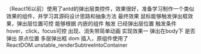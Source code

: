 （React16以前）使用了antd的弹出层类控件，效果很好，准备学习制作一个类似效果的组件，并学习其源码设计思路和抽象方法
最终效果
鼠标能够触发弹出框效果，弹出层位置可控
能够根据 内嵌的组件  触发 已经弹出层位置
触发条件  hover，click，focus可控
出现、消失带简单动画
实现效果一
弹出在body下
是否弹出
原点位置
多层弹出框 dom 插入，原组件使用了ReactDOM.unstable_renderSubtreeIntoContainer
